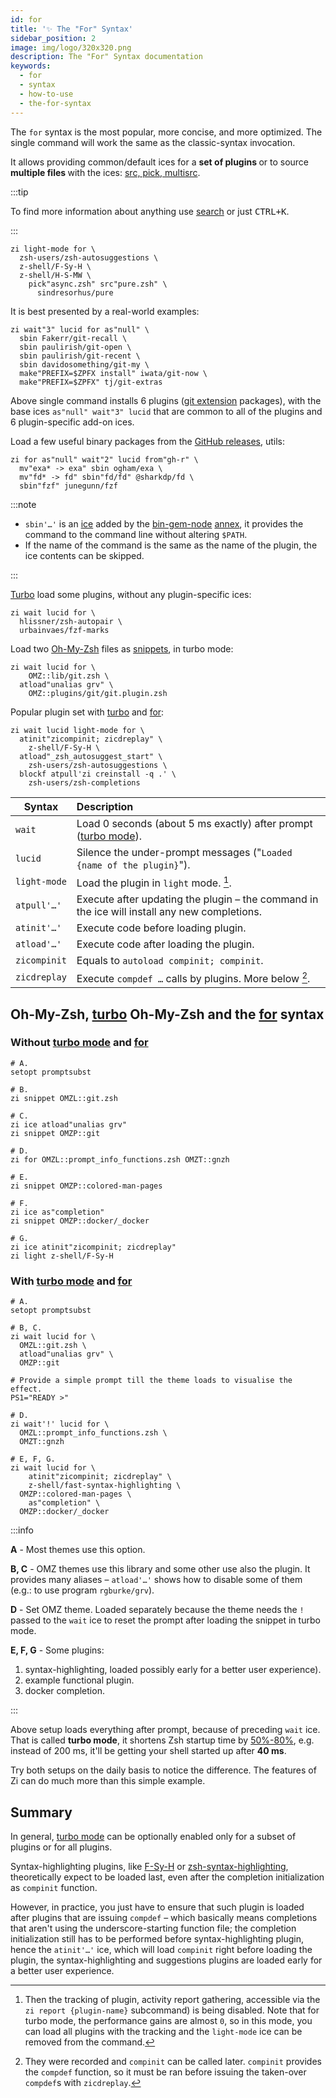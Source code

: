 ```yaml
---
id: for
title: '✨ The "For" Syntax'
sidebar_position: 2
image: img/logo/320x320.png
description: The "For" Syntax documentation
keywords:
  - for
  - syntax
  - how-to-use
  - the-for-syntax
---
```


<!-- @format -->

The `for` syntax is the most popular, more concise, and more optimized. The single command will work the same as the classic-syntax invocation.

It allows providing common/default ices for a <b> set of plugins </b> or to source <b> multiple files </b> with the ices: [src, pick, multisrc][ice#src-pick-multisrc].

:::tip

To find more information about anything use [search][3] or just <kbd>CTRL+K</kbd>.

:::

```shell showLineNumbers
zi light-mode for \
  zsh-users/zsh-autosuggestions \
  z-shell/F-Sy-H \
  z-shell/H-S-MW \
    pick"async.zsh" src"pure.zsh" \
      sindresorhus/pure
```

It is best presented by a real-world examples:

```shell showLineNumbers
zi wait"3" lucid for as"null" \
  sbin Fakerr/git-recall \
  sbin paulirish/git-open \
  sbin paulirish/git-recent \
  sbin davidosomething/git-my \
  make"PREFIX=$ZPFX install" iwata/git-now \
  make"PREFIX=$ZPFX" tj/git-extras
```

Above single command installs 6 plugins ([git extension][2] packages), with the base ices `as"null" wait"3" lucid` that are common to all of the plugins and 6 plugin-specific add-on ices.

Load a few useful binary packages from the [GitHub releases][1], utils:

```shell showLineNumbers
zi for as"null" wait"2" lucid from"gh-r" \
  mv"exa* -> exa" sbin ogham/exa \
  mv"fd* -> fd" sbin"fd/fd" @sharkdp/fd \
  sbin"fzf" junegunn/fzf
```

:::note

- `sbin'…'` is an [ice][3] added by the [bin-gem-node][4] [annex][5], it provides the command to the command line without altering `$PATH`.
- If the name of the command is the same as the name of the plugin, the ice contents can be skipped.

:::

[Turbo][6] load some plugins, without any plugin-specific ices:

```shell showLineNumbers
zi wait lucid for \
  hlissner/zsh-autopair \
  urbainvaes/fzf-marks
```

Load two [Oh-My-Zsh][7] files as [snippets][8], in turbo mode:

```shell showLineNumbers
zi wait lucid for \
    OMZ::lib/git.zsh \
  atload"unalias grv" \
    OMZ::plugins/git/git.plugin.zsh
```

Popular plugin set with [turbo][6] and [for][10]:

```shell {1} showLineNumbers
zi wait lucid light-mode for \
  atinit"zicompinit; zicdreplay" \
    z-shell/F-Sy-H \
  atload"_zsh_autosuggest_start" \
    zsh-users/zsh-autosuggestions \
  blockf atpull'zi creinstall -q .' \
    zsh-users/zsh-completions
```

<div className="apitable">

| Syntax       | Description                                                                                  |
| ------------ | :------------------------------------------------------------------------------------------- |
| `wait`       | Load 0 seconds (about 5 ms exactly) after prompt ([turbo mode][6]).                          |
| `lucid`      | Silence the under-prompt messages ("`Loaded {name of the plugin}`").                         |
| `light-mode` | Load the plugin in `light` mode. [^1].                                                       |
| `atpull'…'`  | Execute after updating the plugin – the command in the ice will install any new completions. |
| `atinit'…'`  | Execute code before loading plugin.                                                          |
| `atload'…'`  | Execute code after loading the plugin.                                                       |
| `zicompinit` | Equals to `autoload compinit; compinit`.                                                     |
| `zicdreplay` | Execute `compdef …` calls by plugins. More below [^2].                                       |

</div>

## <i class="fa-solid fa-list"></i> Oh-My-Zsh, [turbo][6] Oh-My-Zsh and the [for][10] syntax

### <i class="fa-solid fa-forward-step"></i> Without [turbo mode][6] and [for][10]

```shell showLineNumbers
# A.
setopt promptsubst

# B.
zi snippet OMZL::git.zsh

# C.
zi ice atload"unalias grv"
zi snippet OMZP::git

# D.
zi for OMZL::prompt_info_functions.zsh OMZT::gnzh

# E.
zi snippet OMZP::colored-man-pages

# F.
zi ice as"completion"
zi snippet OMZP::docker/_docker

# G.
zi ice atinit"zicompinit; zicdreplay"
zi light z-shell/F-Sy-H
```

### <i class="fa-solid fa-forward-fast"></i> With [turbo mode][6] and [for][10]

```shell showLineNumbers
# A.
setopt promptsubst

# B, C.
zi wait lucid for \
  OMZL::git.zsh \
  atload"unalias grv" \
  OMZP::git

# Provide a simple prompt till the theme loads to visualise the effect.
PS1="READY >"

# D.
zi wait'!' lucid for \
  OMZL::prompt_info_functions.zsh \
  OMZT::gnzh

# E, F, G.
zi wait lucid for \
    atinit"zicompinit; zicdreplay" \
    z-shell/fast-syntax-highlighting \
  OMZP::colored-man-pages \
    as"completion" \
  OMZP::docker/_docker
```

:::info

**A** - Most themes use this option.

**B, C** - OMZ themes use this library and some other use also the plugin. It provides many aliases – `atload'…'` shows how to disable some of them (e.g.: to use program `rgburke/grv`).

**D** - Set OMZ theme. Loaded separately because the theme needs the `!` passed to the `wait` ice to reset the prompt after loading the snippet in turbo mode.

**E, F, G** - Some plugins:

1. syntax-highlighting, loaded possibly early for a better user experience).
2. example functional plugin.
3. docker completion.

:::

Above setup loads everything after prompt, because of preceding `wait` ice. That is called **turbo mode**, it shortens Zsh startup time by <u>50%-80%</u>, e.g. instead of 200 ms, it'll be getting your shell started up after **40 ms**.

Try both setups on the daily basis to notice the difference. The features of Zi can do much more than this simple example.

## <i class="fa-solid fa-book-bookmark"></i> Summary

In general, [turbo mode][6] can be optionally enabled only for a subset of plugins or for all plugins.

Syntax-highlighting plugins, like [F-Sy-H][11] or [zsh-syntax-highlighting][12], theoretically expect to be loaded last, even after the completion initialization as `compinit` function.

However, in practice, you just have to ensure that such plugin is loaded after plugins that are issuing `compdef` – which basically means completions that aren't using the underscore-starting function file; the completion initialization still has to be performed before syntax-highlighting plugin, hence the `atinit'…'` ice, which will load `compinit` right before loading the plugin, the syntax-highlighting and suggestions plugins are loaded early for a better user experience.

<!-- end-of-file -->
<!-- footnotes -->

[^1]: Then the tracking of plugin, activity report gathering, accessible via the `zi report {plugin-name}` subcommand) is being disabled. Note that for turbo mode, the performance gains are almost `0`, so in this mode, you can load all plugins with the tracking and the `light-mode` ice can be removed from the command.
[^2]: They were recorded and `compinit` can be called later. `compinit` provides the `compdef` function, so it must be ran before issuing the taken-over `compdef`s with `zicdreplay`.

<!-- links -->

[1]: /search/?q=GH-R
[2]: /search/?q=git+ext
[3]: /search/?q=ice
[4]: /search/?q=bin+gem+node
[5]: /search/?q=annex
[6]: /search/?q=turbo+mode
[7]: /search/?q=oh+my+zsh
[8]: /search/?q=snippets
[10]: /docs/guides/syntax/for
[11]: https://github.com/z-shell/F-Sy-H
[12]: https://github.com/zsh-users/zsh-syntax-highlighting
[ice#src-pick-multisrc]: /docs/guides/syntax/ice#src-pick-multisrc
